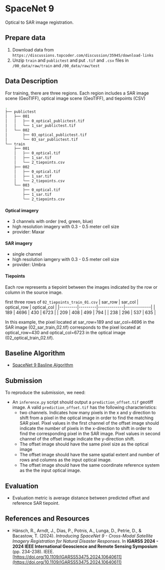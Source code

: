 # SpaceNet 9
Optical to SAR image registration.

## Prepare data

1. Download data from `https://discussions.topcoder.com/discussion/35945/download-links`
2. Unzip `train` and `publictest` and put `.tif` and `.csv` files in `/00_data/raw/train` and `/00_data/raw/test`


## Data Description
For training, there are three regions. Each region includes a SAR image scene (GeoTIFF), optical image scene (GeoTIFF), and tiepoints (CSV)

```bash
.
├── publictest
│   ├── 001
│   │   ├── 0_optical_publictest.tif
│   │   └── 1_sar_publictest.tif
│   └── 002
│       ├── 03_optical_publictest.tif
│       └── 03_sar_publictest.tif
└── train
    ├── 001
    │   ├── 0_optical.tif
    │   ├── 1_sar.tif
    │   └── 2_tiepoints.csv
    ├── 002
    │   ├── 0_optical.tif
    │   ├── 1_sar.tif
    │   └── 2_tiepoints.csv
    └── 003
        ├── 0_optical.tif
        ├── 1_sar.tif
        └── 2_tiepoints.csv
```

#### Optical imagery
- 3 channels with order (red, green, blue)
- high resolution imagery with 0.3 - 0.5 meter cell size
- provider: Maxar

#### SAR imagery
- single channel
- high resolution iamgery with 0.3 - 0.5 meter cell size
- provider: Umbra

#### Tiepoints
Each row represents a tiepoint between the images indicated by the row or column in the source image.

first three rows of `02_tiepoints_train_01.csv` 
| sar_row | sar_col | optical_row | optical_col |
|---------|---------|-------------|-------------|
| 189    | 4696    | 430        | 6723        |
| 209    | 408    | 499        | 794        |
| 238    | 296    | 537        | 635        |

In this example, the pixel located at sar_row=189 and sar_col=4696 in the SAR image (02_sar_train_02.tif) corresponds to the pixel located at optical_row=430 and optical_col=6723 in the optical image (02_optical_train_02.tif).

## Baseline Algorithm
- [SpaceNet 9 Basline Algorithm](./src/baseline/README.md)

## Submission
To reproduce the submission, we need:
- An `inference.py` script should output a `prediction_offset.tif` geotiff image. A valid `prediction_offset.tif` has the following characteristics:
    - two channels. Indicates how many pixels in the x and y direction to shift from a pixel in the optical image in order to find the matching SAR pixel. Pixel values in the first channel of the offset image should indicate the number of pixels in the x-direction to shift in order to find the corresponding pixel in the SAR image. Pixel values in second channel of the offset image indicate the y-direction shift.
    - The offset image should have the same pixel size as the optical image
    - The offset image should have the same spatial extent and number of rows and columns as the input optical image.
    - The offset image should have the same coordinate reference system as the the input optical image.

## Evaluation
- Evaluation metric is average distance between predicted offset and reference SAR tiepoint.

## References and Resources
- Hänsch, R., Arndt, J., Dias, P., Potnis, A., Lunga, D., Petrie, D., & Bacastow, T. (2024). *Introducing SpaceNet 9 - Cross-Modal Satellite Imagery Registration for Natural Disaster Responses*. In **IGARSS 2024 - 2024 IEEE International Geoscience and Remote Sensing Symposium** (pp. 234-238). IEEE. [https://doi.org/10.1109/IGARSS53475.2024.10640611](https://doi.org/10.1109/IGARSS53475.2024.10640611)